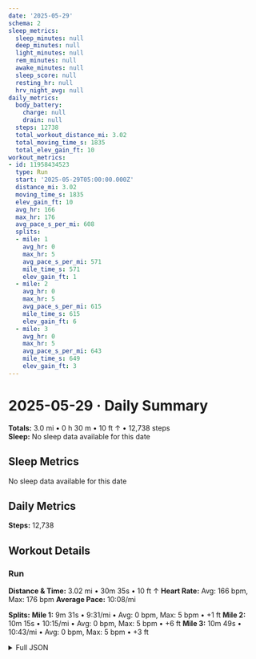 ```yaml
---
date: '2025-05-29'
schema: 2
sleep_metrics:
  sleep_minutes: null
  deep_minutes: null
  light_minutes: null
  rem_minutes: null
  awake_minutes: null
  sleep_score: null
  resting_hr: null
  hrv_night_avg: null
daily_metrics:
  body_battery:
    charge: null
    drain: null
  steps: 12738
  total_workout_distance_mi: 3.02
  total_moving_time_s: 1835
  total_elev_gain_ft: 10
workout_metrics:
- id: 11958434523
  type: Run
  start: '2025-05-29T05:00:00.000Z'
  distance_mi: 3.02
  moving_time_s: 1835
  elev_gain_ft: 10
  avg_hr: 166
  max_hr: 176
  avg_pace_s_per_mi: 608
  splits:
  - mile: 1
    avg_hr: 0
    max_hr: 5
    avg_pace_s_per_mi: 571
    mile_time_s: 571
    elev_gain_ft: 1
  - mile: 2
    avg_hr: 0
    max_hr: 5
    avg_pace_s_per_mi: 615
    mile_time_s: 615
    elev_gain_ft: 6
  - mile: 3
    avg_hr: 0
    max_hr: 5
    avg_pace_s_per_mi: 643
    mile_time_s: 649
    elev_gain_ft: 3
---
```

# 2025-05-29 · Daily Summary
**Totals:** 3.0 mi • 0 h 30 m • 10 ft ↑ • 12,738 steps  
**Sleep:** No sleep data available for this date

## Sleep Metrics
No sleep data available for this date

## Daily Metrics
**Steps:** 12,738

## Workout Details
### Run
**Distance & Time:** 3.02 mi • 30m 35s • 10 ft ↑
**Heart Rate:** Avg: 166 bpm, Max: 176 bpm
**Average Pace:** 10:08/mi

**Splits:**
**Mile 1:** 9m 31s • 9:31/mi • Avg: 0 bpm, Max: 5 bpm • +1 ft
**Mile 2:** 10m 15s • 10:15/mi • Avg: 0 bpm, Max: 5 bpm • +6 ft
**Mile 3:** 10m 49s • 10:43/mi • Avg: 0 bpm, Max: 5 bpm • +3 ft


<details>
<summary>Full JSON</summary>

```json
{
  "date": "2025-05-29",
  "schema": 2,
  "sleep_metrics": {
    "sleep_minutes": null,
    "deep_minutes": null,
    "light_minutes": null,
    "rem_minutes": null,
    "awake_minutes": null,
    "sleep_score": null,
    "resting_hr": null,
    "hrv_night_avg": null
  },
  "daily_metrics": {
    "body_battery": {
      "charge": null,
      "drain": null
    },
    "steps": 12738,
    "total_workout_distance_mi": 3.02,
    "total_moving_time_s": 1835,
    "total_elev_gain_ft": 10
  },
  "workout_metrics": [
    {
      "id": 11958434523,
      "type": "Run",
      "start": "2025-05-29T05:00:00.000Z",
      "distance_mi": 3.02,
      "moving_time_s": 1835,
      "elev_gain_ft": 10,
      "avg_hr": 166,
      "max_hr": 176,
      "avg_pace_s_per_mi": 608,
      "splits": [
        {
          "mile": 1,
          "avg_hr": 0,
          "max_hr": 5,
          "avg_pace_s_per_mi": 571,
          "mile_time_s": 571,
          "elev_gain_ft": 1
        },
        {
          "mile": 2,
          "avg_hr": 0,
          "max_hr": 5,
          "avg_pace_s_per_mi": 615,
          "mile_time_s": 615,
          "elev_gain_ft": 6
        },
        {
          "mile": 3,
          "avg_hr": 0,
          "max_hr": 5,
          "avg_pace_s_per_mi": 643,
          "mile_time_s": 649,
          "elev_gain_ft": 3
        }
      ]
    }
  ]
}
```
</details>
